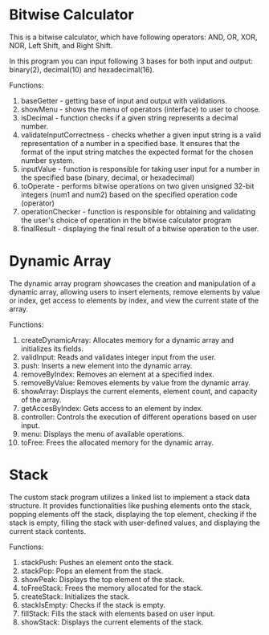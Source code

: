 
# Bitwise Calculator

This is a bitwise calculator, which have following operators: AND, OR, XOR, NOR, Left Shift, and Right Shift.

In this program you can input following 3 bases for both input and output: binary(2), decimal(10) and hexadecimal(16).

Functions:

1. baseGetter - getting base of input and output with validations.
2. showMenu - shows the menu of operators (interface) to user to choose.
3. isDecimal - function checks if a given string represents a decimal number.
4. validateInputCorrectness - checks whether a given input string is a valid representation of a number in a specified base. It ensures that the format of the input string matches the expected format for the chosen number system.
5. inputValue - function is responsible for taking user input for a number in the specified base (binary, decimal, or hexadecimal)
6. toOperate - performs bitwise operations on two given unsigned 32-bit integers (num1 and num2) based on the specified operation code (operator)
7. operationChecker - function is responsible for obtaining and validating the user's choice of operation in the bitwise calculator program
8. finalResult - displaying the final result of a bitwise operation to the user.


# Dynamic Array

The dynamic array program showcases the creation and manipulation of a dynamic array, allowing users to insert elements, remove elements by value or index, get access to elements by index, and view the current state of the array.

Functions:

1. createDynamicArray: Allocates memory for a dynamic array and initializes its fields.
2. validInput: Reads and validates integer input from the user.
3. push: Inserts a new element into the dynamic array.
4. removeByIndex: Removes an element at a specified index.
5. removeByValue: Removes elements by value from the dynamic array.
6. showArray: Displays the current elements, element count, and capacity of the array.
7. getAccesByIndex: Gets access to an element by index.
8. controller: Controls the execution of different operations based on user input.
9. menu: Displays the menu of available operations.
10. toFree: Frees the allocated memory for the dynamic array.

# Stack

The custom stack program utilizes a linked list to implement a stack data structure. It provides functionalities like pushing elements onto the stack, popping elements off the stack, displaying the top element, checking if the stack is empty, filling the stack with user-defined values, and displaying the current stack contents.

Functions:

1. stackPush: Pushes an element onto the stack.
2. stackPop: Pops an element from the stack.
3. showPeak: Displays the top element of the stack.
4. toFreeStack: Frees the memory allocated for the stack.
5. createStack: Initializes the stack.
6. stackIsEmpty: Checks if the stack is empty.
7. fillStack: Fills the stack with elements based on user input.
8. showStack: Displays the current elements of the stack.